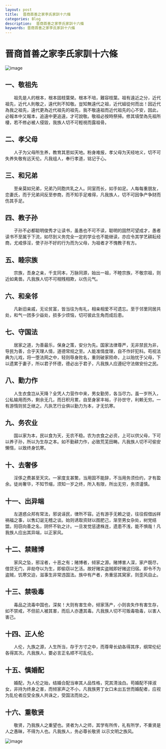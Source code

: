 ```yaml
---
layout: post
title:  晋商首善之家李氏家訓十六條
categories: Blog  
description:  晋商首善之家李氏家訓十六條
keywords: 晋商首善之家李氏家訓十六條
---
```


# 晋商首善之家李氏家訓十六條

![image](https://github.com/weakchen007/aiwv.github.io/assets/58799395/46edc3c5-cae8-499c-8c84-826b6b9ddd41)

## 一、敬祖先  

&emsp;&emsp;祖先是人的根本，根本固枝葉榮。根本不培，難容枝葉。祖有遠近之分，近代祖先，近代人則敬之，遠代則不知敬。豈知無遠代之祖，近代組從何而出！因近代為我之祖先，遠代更為近代祖先的祖先，我不敬遠祖而近代祖先的心不安，因此，必報本中又報本，追遠中更追遠，才可說敬。敬祖必按時祭掃。修其墳塋為先祖所棲，若不修必被人侵毀，我族人切不可輕視而露祖骨。

## 二、孝父母  

&emsp;&emsp;人子为父母所生养，教育其恩如天地。粉身难报，孝父母为天经地义，切不可失养失敬有远天伦。凡我组人，奉行孝道，铭记于心。

## 三、和兄弟  

&emsp;&emsp;至亲莫如兄弟，兄弟乃同胞共乳之人。同室而长，如手如足。人每每重朋友，恋妻氏，而于兄弟间反至参商，而不知手足难得，凡我族人，切不可因争产争财而伤其手足。

## 四、教子孙  

&emsp;&emsp;子孙不必都聪明俊秀才让读书，虽愚也不可不读，聪明的固然可望成才，愚者读书不至属于下流，如尽到义务完全一定的学业也不能继读，亦应令其学艺耕耘经商，尤戒侈淫，使子孙不好的行为而为父母，为祖者才不愧教子有方。

## 五、睦宗族  

&emsp;&emsp;宗族，吾身之亲，千支同本，万脉同源，始出一祖，不睦宗族，不敬宗祖，则近如禽兽。凡我族人切不可相残相欺，以伤元气。

## 六、和亲邻  

&emsp;&emsp;凡新旧亲戚，无论贫富，皆当往为有礼，相亲相爱不可遗忘。至于邻里同居共处，和气一团多少益处，损多少烦恼，切可彼此生角而成后患。

## 七、守国法  

&emsp;&emsp;居家之道，为善最乐，保身之策，安分为先。国家法律尊严，无非禁民为非，导民为善，合乎天理人情，道德常规之至。人能准情度理，自不作奸犯科。苟视法典为儿戏，将一堕法网之中，轻则辱身败名，重则破家陨命，上以贻忧于父母，下以遗累于妻子，所以君子怀德，德必出于君子，凡我族人应遵纪守法做安份之民。

## 八、勤力作  

&emsp;&emsp;人生衣食岂从天降？全凭人力营作中来，男女勤劳，各当尽力。虽一岁所入，公私输用而外，剩余无几，而日积月累，自至身家丰裕，子孙世守，利赖无穷。一有游惰则贫乏继之。凡执艺行业俱以勤力为本，才无饥寒。

## 九、务农业  

&emsp;&emsp;国以家为本，民以食为天，无农不稳。农为衣食之必资，上可以供父母，下可以养子孙，所以为生存之本。如不勤耕力作，必致荒芜田畴。凡我族人切不可偷安懒惰，以致终身饥寒。

## 十、去奢侈  

&emsp;&emsp;淫侈之费甚至天灾。一家度支甚繁，当用固不能辞，不当用务须俭约，才有盈余。徒尚奢华，不知节缩，须知一岁之终，所入有限，所出无穷，务须谨慎。

## 十一、出异端  

&emsp;&emsp;左道惑众邦有常法，邪说诬民，律所不容。近有游手无赖之徒，往往假借凶祥祸福之事，以售幻诞无稽之谈。始则诱取资财以图肥己，渐至男女杂处，树党结盟。阳窃向善之名，阴怀不轨之计。一旦发觉惩逮株连，遗患不浅，能不惧哉！凡我族人应出其异端，以正家风。

## 十二、禁赌博  

&emsp;&emsp;家风之坠，邪淫者，十恶之有；赌博者，倾家之源。赌博害人深，家产既尽，借贷无门，非劫夺以为生，即偷窃以乞活。故好赌实盗贼即好赌这归宿。即令不为盗贼，饥寒交迫，滋事生非常违国法。族中有产者，务重惩其窝家，则歪风自止。

## 十三、禁吸毒  

&emsp;&emsp;毒品之流毒中国也，深矣！大则有害生命，倾家荡产，小则丧失作有害生存，如不禁戒，不但前人被其害，而后人亦遭其毒。凡我族人切不可贩毒吸毒，以害人害己。

## 十四、正人伦  

&emsp;&emsp;人伦，九族之源，人生所当，存于方寸之中，而尊卑长幼各得其序，纲常伦纪各得其次。凡我族人，要必言正名顺不可乱伦。

## 十五、慎婚配  

&emsp;&emsp;婚配，为人伦之始，结婚合配当审其人品性格，究其清浊白。苟婚配不择淑女，非持为终身之害，而倾家声之不小，凡我族男丁女口未出五世而婚配者，应视为乱伦者应受全族人共诛之，受国法而处之。

## 十六、重敬贤  

&emsp;&emsp;敬贤，乃我族人之重望也。贤者为人之师，其学有所传，礼有所学，不重贤是人之愚昧，不得为人也。凡我族人，务必尊长敬贤 以示文明之族风。

![image](https://github.com/weakchen007/aiwv.github.io/assets/58799395/d2752660-aa15-4c23-96d3-1673dd108db7)

